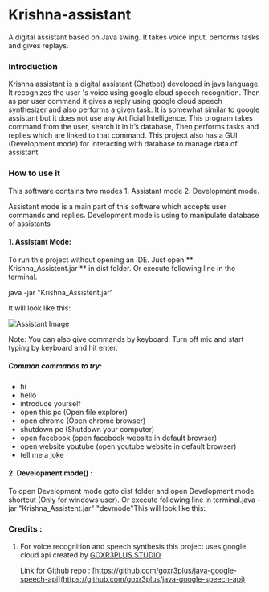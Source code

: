 <!-----
NEW: Check the "Suppress top comment" option to remove this info from the output.

Conversion time: 0.456 seconds.


Using this Markdown file:

1. Paste this output into your source file.
2. See the notes and action items below regarding this conversion run.
3. Check the rendered output (headings, lists, code blocks, tables) for proper
   formatting and use a linkchecker before you publish this page.

Conversion notes:

* Docs to Markdown version 1.0β29
* Mon Jun 14 2021 06:19:31 GMT-0700 (PDT)
* Source doc: Krishna assistent MD
----->


# Krishna-assistant

A digital assistant based on Java swing. It takes voice input, performs tasks and gives replays.

### Introduction

Krishna assistant is a digital assistant (Chatbot) developed in java language. It recognizes the user 's voice using google cloud speech recognition. Then as per user command it gives a reply using google cloud speech synthesizer and also performs a given task. It is somewhat similar to google assistant but it does not use any Artificial Intelligence. This program takes command from the user, search it in it’s database, Then performs  tasks and replies which are linked to that command. This project also has a GUI (Development mode) for interacting with database to manage data of assistant.

### How to use it

This software contains two modes 1. Assistant mode 2. Development mode.

 Assistant mode is a main part of this software which accepts user commands and replies. Development mode is using to manipulate database of assistants



#### 1. Assistant Mode:

To run this project without opening an IDE. Just open ** Krishna_Assistent.jar ** in dist folder. Or execute following line in the terminal.

java -jar "Krishna_Assistent.jar" 

It will look like this:

 ![Assistant Image](/images/logo.png)

 

Note: You can also give commands by keyboard. Turn off mic and start typing by keyboard and hit enter.  

##### Common commands to try:



*   hi
*   hello
*   introduce yourself
*   open this pc (Open file explorer)
*   open chrome (Open chrome browser)
*   shutdown pc (Shutdown your computer)
*   open facebook (open facebook website in default browser)
*   open website youtube (open youtube website in default browser)
*   tell me a joke
#### 2.  Development mode() :

To open Development mode goto dist folder and open Development mode shortcut (Only for windows user). Or execute following line in terminal.java -jar "Krishna_Assistent.jar" "devmode"This will look like this:



### Credits :



1. For voice recognition and  speech synthesis this project uses google cloud api created by [GOXR3PLUS STUDIO](https://github.com/goxr3plus)

    Link for Github repo : [https://github.com/goxr3plus/java-google-speech-api](https://github.com/goxr3plus/java-google-speech-api)
